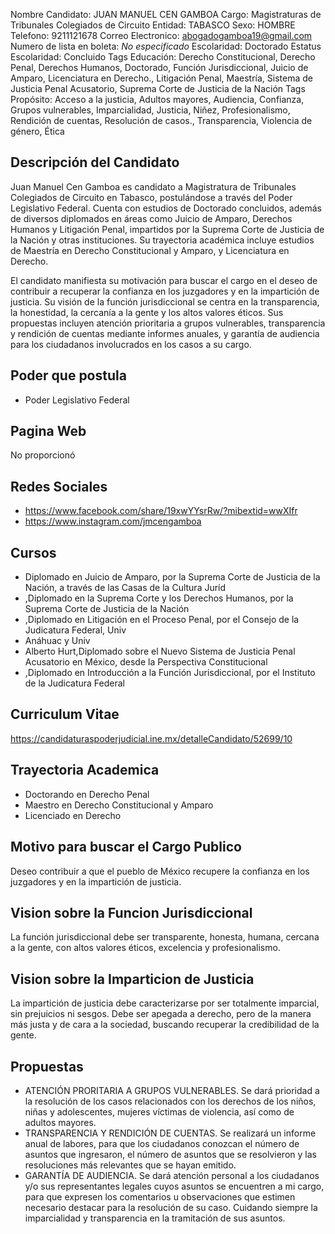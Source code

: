 Nombre Candidato: JUAN MANUEL CEN GAMBOA
Cargo: Magistraturas de Tribunales Colegiados de Circuito
Entidad: TABASCO
Sexo: HOMBRE
Telefono: 9211121678
Correo Electronico: abogadogamboa19@gmail.com
Numero de lista en boleta: *No especificado*
Escolaridad: Doctorado
Estatus Escolaridad: Concluido
Tags Educación: Derecho Constitucional, Derecho Penal, Derechos Humanos, Doctorado, Función Jurisdiccional, Juicio de Amparo, Licenciatura en Derecho., Litigación Penal, Maestría, Sistema de Justicia Penal Acusatorio, Suprema Corte de Justicia de la Nación
Tags Propósito: Acceso a la justicia, Adultos mayores, Audiencia, Confianza, Grupos vulnerables, Imparcialidad, Justicia, Niñez, Profesionalismo, Rendición de cuentas, Resolución de casos., Transparencia, Violencia de género, Ética


## Descripción del Candidato 

Juan Manuel Cen Gamboa es candidato a Magistratura de Tribunales Colegiados de Circuito en Tabasco, postulándose a través del Poder Legislativo Federal. Cuenta con estudios de Doctorado concluidos, además de diversos diplomados en áreas como Juicio de Amparo, Derechos Humanos y Litigación Penal, impartidos por la Suprema Corte de Justicia de la Nación y otras instituciones. Su trayectoria académica incluye estudios de Maestría en Derecho Constitucional y Amparo, y Licenciatura en Derecho.

El candidato manifiesta su motivación para buscar el cargo en el deseo de contribuir a recuperar la confianza en los juzgadores y en la impartición de justicia. Su visión de la función jurisdiccional se centra en la transparencia, la honestidad, la cercanía a la gente y los altos valores éticos. Sus propuestas incluyen atención prioritaria a grupos vulnerables, transparencia y rendición de cuentas mediante informes anuales, y garantía de audiencia para los ciudadanos involucrados en los casos a su cargo.


## Poder que postula

- Poder Legislativo Federal


## Pagina Web

No proporcionó


## Redes Sociales

- https://www.facebook.com/share/19xwYYsrRw/?mibextid=wwXIfr
- https://www.instagram.com/jmcengamboa


## Cursos

- Diplomado en Juicio de Amparo, por la Suprema Corte de Justicia de la Nación, a través de las Casas de la Cultura Juríd
- ,Diplomado en la Suprema Corte y los Derechos Humanos, por la Suprema Corte de Justicia de la Nación
- ,Diplomado en Litigación en el Proceso Penal, por el Consejo de la Judicatura Federal, Univ
- Anáhuac y Univ
- Alberto Hurt,Diplomado sobre el Nuevo Sistema de Justicia Penal Acusatorio en México, desde la Perspectiva Constitucional
- ,Diplomado en Introducción a la Función Jurisdiccional, por el Instituto de la Judicatura Federal


## Curriculum Vitae

https://candidaturaspoderjudicial.ine.mx/detalleCandidato/52699/10


## Trayectoria Academica

- Doctorando en Derecho Penal
- Maestro en Derecho Constitucional y Amparo
- Licenciado en Derecho


## Motivo para buscar el Cargo Publico

Deseo contribuir a que el pueblo de México recupere la confianza en los juzgadores y en la impartición de justicia.


## Vision sobre la Funcion Jurisdiccional

La función jurisdiccional debe ser transparente, honesta, humana, cercana a la gente, con altos valores éticos, excelencia y profesionalismo.


## Vision sobre la Imparticion de Justicia

La impartición de justicia debe caracterizarse por ser totalmente imparcial, sin prejuicios ni sesgos. Debe ser apegada a derecho, pero de la manera más justa y de cara a la sociedad, buscando recuperar la credibilidad de la gente.


## Propuestas

- ATENCIÓN PRORITARIA A GRUPOS VULNERABLES. Se dará prioridad a la resolución de los casos relacionados con los derechos de los niños, niñas y adolescentes, mujeres víctimas de violencia, así como de adultos mayores.
- TRANSPARENCIA Y RENDICIÓN DE CUENTAS. Se realizará un informe anual de labores, para que los ciudadanos conozcan el número de asuntos que ingresaron, el número de asuntos que se resolvieron y las resoluciones más relevantes que se hayan emitido.
- GARANTÍA DE AUDIENCIA. Se dará atención personal a los ciudadanos y/o sus representantes legales cuyos asuntos se encuentren a mi cargo, para que expresen los comentarios u observaciones que estimen necesario destacar para la resolución de su caso. Cuidando siempre la imparcialidad y transparencia en la tramitación de sus asuntos.

